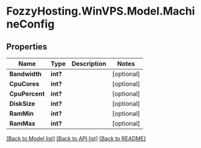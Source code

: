 # FozzyHosting.WinVPS.Model.MachineConfig
## Properties

Name | Type | Description | Notes
------------ | ------------- | ------------- | -------------
**Bandwidth** | **int?** |  | [optional] 
**CpuCores** | **int?** |  | [optional] 
**CpuPercent** | **int?** |  | [optional] 
**DiskSize** | **int?** |  | [optional] 
**RamMin** | **int?** |  | [optional] 
**RamMax** | **int?** |  | [optional] 

[[Back to Model list]](../README.md#documentation-for-models) [[Back to API list]](../README.md#documentation-for-api-endpoints) [[Back to README]](../README.md)

